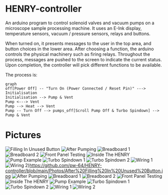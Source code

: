 # HENRY-controller

An arduino program to control solenoid valves and vacuum pumps on a microscope sample processing machine. It uses an E-Ink display, temperature sensors, vacuum / pressure sensors, relays and buttons.

When turned on, it presents messages to the user in the top area, and button choices in the lower area. After choosing a function, the arduino controls the physical machinery such as firing relays. Throughout the process, messages are pushed to the screen to indicate the current status. Upon completion, the controller will pick different functions to be available.

The process is:
```mermaid
graph
off[Power Off] -- "Turn On (Power Connected / Reset Pin)" ---> Initialisation
Initialisation --> Pump & Vent
Pump <---> Vent
Pump --> Heat --> Vent
Pump -- Turn Off --> pumps_off[Scroll Pump Off & Turbo Spindown] --> Pump & Vent
```

# Pictures
![Filling In Unused Button](https://github.com/pw-64/HENRY-controller/blob/main/Photos/After%20Filling%20In%20Unused%20Button.jpg)
![After Pumping](https://github.com/pw-64/HENRY-controller/blob/main/Photos/After%20Pumping.jpg)
![Breadboard 1](https://github.com/pw-64/HENRY-controller/blob/main/Photos/Breadboard%201.jpg)
![Breadboard 2](https://github.com/pw-64/HENRY-controller/blob/main/Photos/Breadboard%202.jpg)
![Front Panel Testing](https://github.com/pw-64/HENRY-controller/blob/main/Photos/Front%20Panel%20Testing.jpg)
![Inside The HENRY](https://github.com/pw-64/HENRY-controller/blob/main/Photos/Inside%20The%20HENRY.jpg)
![Pump Example](https://github.com/pw-64/HENRY-controller/blob/main/Photos/Pump%20Example.jpg)
![Turbo Spindown 1](https://github.com/pw-64/HENRY-controller/blob/main/Photos/Turbo%20Spindown%201.jpg)
![Turbo Spindown 2](https://github.com/pw-64/HENRY-controller/blob/main/Photos/Turbo%20Spindown%202.jpeg)
![Wiring 1](https://github.com/pw-64/HENRY-controller/blob/main/Photos/Wiring%201.jpg)
![Wiring 2](https://github.com/pw-64/HENRY-controller/blob/main/Photos/Wiring%202.jpg))https://github.com/pw-64/HENRY-controller/blob/main/Photos/After%20Filling%20In%20Unused%20Button.jpg
![After Pumping](https://github.com/pw-64/HENRY-controller/blob/main/Photos/After%20Pumping.jpg)
![Breadboard 1](https://github.com/pw-64/HENRY-controller/blob/main/Photos/Breadboard%201.jpg)
![Breadboard 2](https://github.com/pw-64/HENRY-controller/blob/main/Photos/Breadboard%202.jpg)
![Front Panel Testing](https://github.com/pw-64/HENRY-controller/blob/main/Photos/Front%20Panel%20Testing.jpg)
![Inside The HENRY](https://github.com/pw-64/HENRY-controller/blob/main/Photos/Inside%20The%20HENRY.jpg)
![Pump Example](https://github.com/pw-64/HENRY-controller/blob/main/Photos/Pump%20Example.jpg)
![Turbo Spindown 1](https://github.com/pw-64/HENRY-controller/blob/main/Photos/Turbo%20Spindown%201.jpg)
![Turbo Spindown 2](https://github.com/pw-64/HENRY-controller/blob/main/Photos/Turbo%20Spindown%202.jpeg)
![Wiring 1](https://github.com/pw-64/HENRY-controller/blob/main/Photos/Wiring%201.jpg)
![Wiring 2](https://github.com/pw-64/HENRY-controller/blob/main/Photos/Wiring%202.jpg)
